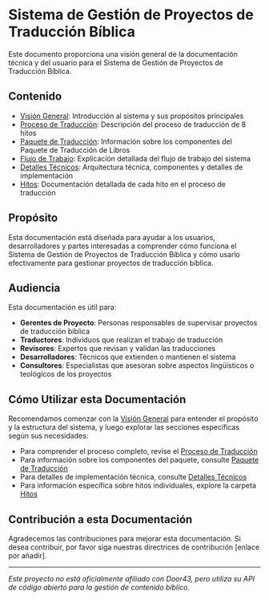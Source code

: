# Sistema de Gestión de Proyectos de Traducción Bíblica

Este documento proporciona una visión general de la documentación técnica y del usuario para el Sistema de Gestión de Proyectos de Traducción Bíblica.

## Contenido

- [Visión General](./overview.md): Introducción al sistema y sus propósitos principales
- [Proceso de Traducción](./translation-process.md): Descripción del proceso de traducción de 8 hitos
- [Paquete de Traducción](./translation-package.md): Información sobre los componentes del Paquete de Traducción de Libros
- [Flujo de Trabajo](./workflow.md): Explicación detallada del flujo de trabajo del sistema
- [Detalles Técnicos](./technical.md): Arquitectura técnica, componentes y detalles de implementación
- [Hitos](./milestones/): Documentación detallada de cada hito en el proceso de traducción

## Propósito

Esta documentación está diseñada para ayudar a los usuarios, desarrolladores y partes interesadas a comprender cómo funciona el Sistema de Gestión de Proyectos de Traducción Bíblica y cómo usarlo efectivamente para gestionar proyectos de traducción bíblica.

## Audiencia

Esta documentación es útil para:

- **Gerentes de Proyecto**: Personas responsables de supervisar proyectos de traducción bíblica
- **Traductores**: Individuos que realizan el trabajo de traducción
- **Revisores**: Expertos que revisan y validan las traducciones
- **Desarrolladores**: Técnicos que extienden o mantienen el sistema
- **Consultores**: Especialistas que asesoran sobre aspectos lingüísticos o teológicos de los proyectos

## Cómo Utilizar esta Documentación

Recomendamos comenzar con la [Visión General](./overview.md) para entender el propósito y la estructura del sistema, y luego explorar las secciones específicas según sus necesidades:

- Para comprender el proceso completo, revise el [Proceso de Traducción](./translation-process.md)
- Para información sobre los componentes del paquete, consulte [Paquete de Traducción](./translation-package.md)
- Para detalles de implementación técnica, consulte [Detalles Técnicos](./technical.md)
- Para información específica sobre hitos individuales, explore la carpeta [Hitos](./milestones/)

## Contribución a esta Documentación

Agradecemos las contribuciones para mejorar esta documentación. Si desea contribuir, por favor siga nuestras directrices de contribución [enlace por añadir].

---

*Este proyecto no está oficialmente afiliado con Door43, pero utiliza su API de código abierto para la gestión de contenido bíblico.* 
